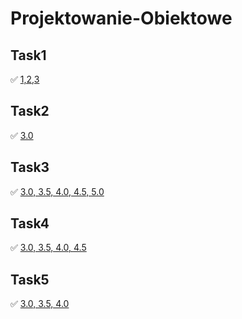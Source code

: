 # Projektowanie-Obiektowe
## Task1
✅ [1,2,3](https://github.com/Pablito123qwe/Projektowanie-Obiektowe/commit/521512d8282273ec93185483caa081728310f3b8)

## Task2
✅ [3.0](https://github.com/Pablito123qwe/Projektowanie-Obiektowe/commit/d2107281510ef58bda11c231527741dd4d255ceb)

## Task3
✅ [3.0, 3.5, 4.0, 4.5, 5.0](https://github.com/Pablito123qwe/Projektowanie-Obiektowe/commit/7080874659c645d7ca57bca9e72ce18985517e06)
 
## Task4
✅ [3.0, 3.5, 4.0, 4.5](https://github.com/Pablito123qwe/Projektowanie-Obiektowe/commit/114ac25ce355752be200ff5ea645fb86df081842)

## Task5
✅ [3.0, 3.5, 4.0](https://github.com/Pablito123qwe/Projektowanie-Obiektowe/commit/48241b6933baa7609801abfc00033ba2e075edb6)
